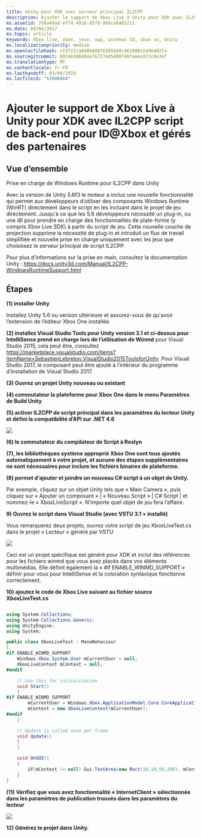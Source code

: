 ```yaml
---
title: Unity pour XDK avec serveur principal IL2CPP
description: Ajouter le support de Xbox Live à Unity pour XDK avec IL2CPP script de back-end pour ID@Xbox et gérés des partenaires
ms.assetid: 790a49ad-eff4-4916-8578-968ca8483211
ms.date: 04/04/2017
ms.topic: article
keywords: Xbox live, xbox, jeux, uwp, windows 10, xbox un, Unity
ms.localizationpriority: medium
ms.openlocfilehash: cfd722ca0d0b080f6395680cd62000cea9b402fa
ms.sourcegitcommit: b034650b684a767274d5d88746faeea373c8e34f
ms.translationtype: MT
ms.contentlocale: fr-FR
ms.lasthandoff: 03/06/2019
ms.locfileid: "57608464"
---
```

# <a name="add-xbox-live-support-to-unity-for-xdk-with-il2cpp-scripting-backend-for-idxbox-and-managed-partners"></a>Ajouter le support de Xbox Live à Unity pour XDK avec IL2CPP script de back-end pour ID@Xbox et gérés des partenaires

## <a name="overview"></a>Vue d’ensemble

Prise en charge de Windows Runtime pour IL2CPP dans Unity

Avec la version de Unity 5.6f3 le moteur a inclus une nouvelle fonctionnalité qui permet aux développeurs d’utiliser des composants Windows Runtime (WinRT) directement dans le script en les incluant dans le projet de jeu directement. Jusqu'à ce que les 5.6 développeurs nécessité un plug-in, ou une dll pour prendre en charge des fonctionnalités de plate-forme (y compris Xbox Live SDK) à partir du script de jeu. Cette nouvelle couche de projection supprime la nécessité de plug-in et introduit un flux de travail simplifiée et nouvelle prise en charge uniquement avec les jeux que choisissez le serveur principal de script IL2CPP.

Pour plus d’informations sur la prise en main, consultez la documentation Unity : https://docs.unity3d.com/Manual/IL2CPP-WindowsRuntimeSupport.html

## <a name="steps"></a>Étapes

**(1) installer Unity**

Installez Unity 5.6 ou version ultérieure et assurez-vous de qu'avoir l’extension de l’éditeur Xbox One installée.

**(2) installez Visual Studio Tools pour Unity version 3.1 et ci-dessus pour IntelliSense prend en charge lors de l’utilisation de Winmd** pour Visual Studio 2015, cela peut être, consultez https://marketplace.visualstudio.com/items?itemName=SebastienLebreton.VisualStudio2015ToolsforUnity.  Pour Visual Studio 2017, le composant peut être ajouté à l’intérieur du programme d’installation de Visual Studio 2017.

**(3) Ouvrez un projet Unity nouveau ou existant**

**(4) commutateur la plateforme pour Xbox One dans le menu Paramètres de Build Unity**

**(5) activer IL2CPP de script principal dans les paramètres du lecteur Unity et défini la compatibilité d’API sur .NET 4.6**

![](../images/unity/unity-il2cpp-1.png)

**(6) le commutateur du compilateur de Script à Roslyn**

**(7), les bibliothèques système approprié Xbox One sont tous ajoutés automatiquement à votre projet, et aucune des étapes supplémentaires ne sont nécessaires pour inclure les fichiers binaires de plateforme.**

**(8) permet d’ajouter et joindre un nouveau C\# script à un objet de Unity.**

Par exemple, cliquez sur un objet Unity tels que « Main Camera », puis cliquez sur « Ajouter un composant » \| « Nouveau Script » \| C\# Script \| et nommez-le « XboxLiveScript ». N’importe quel objet de jeu fera l’affaire.

**9) Ouvrez le script dans Visual Studio (avec VSTU 3.1 + installé)**

Vous remarquerez deux projets, ouvrez votre script de jeu XboxLiveTest.cs dans le projet « Lecteur » généré par VSTU

![](../images/unity/unity-il2cpp-2.png)

Ceci est un projet spécifique est généré pour XDK et inclut des références pour les fichiers winmd que vous avez placés dans vos éléments multimédias.
Elle définit également la « #if ENABLE_WINMD_SUPPORT » définir pour vous pour IntelliSense et la coloration syntaxique fonctionne correctement.

**10) ajoutez le code de Xbox Live suivant au fichier source XboxLiveTest.cs**

```csharp

using System.Collections;
using System.Collections.Generic;
using UnityEngine;
using System;

public class XboxLiveTest : MonoBehaviour
{
#if ENABLE_WINMD_SUPPORT
    Windows.Xbox.System.User mCurrentUser = null;
    XboxLiveContext mContext = null;
#endif

    // Use this for initialization
    void Start()
    {
#if ENABLE_WINMD_SUPPORT
        mCurrentUser = Windows.Xbox.ApplicationModel.Core.CoreApplicationContext.CurrentUser;
        mContext = new XboxLiveContext(mCurrentUser);
#endif
    }

    // Update is called once per frame
    void Update()
    {
    }

    void OnGUI()
    {
        if(mContext != null) Gui.TextArea(new Rect(10,10,50,200), mContext.XboxUserId);
    }
}

```

**(11) Vérifiez que vous avez fonctionnalité « InternetClient » sélectionnée dans les paramètres de publication trouvés dans les paramètres du lecteur**

![](../images/unity/unity-il2cpp-3.png)

**12) Générez le projet dans Unity.**
